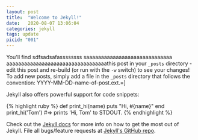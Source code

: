 ```yaml
---
layout: post
title:  "Welcome to Jekyll!"
date:   2020-08-07 13:06:04
categories: jekyll
tags: update
picid: "001"
---
```



You'll find sdfsadsafassssssss  saaaaaaaaaaaaaaaaaaaaaaaaaaaaa  aaaaaaaaaaaaaaaaaaaaaaaaaaaaaaaaaathis post <!--more--> in your `_posts` directory - edit this post and re-build (or run with the `-w` switch) to see your changes!
To add new posts, simply add a file in the `_posts` directory that follows the convention: YYYY-MM-DD-name-of-post.ext.=]

Jekyll also offers powerful support for code snippets:

{% highlight ruby %}
def print_hi(name)
  puts "Hi, #{name}"
end
print_hi('Tom')
#=> prints 'Hi, Tom' to STDOUT.
{% endhighlight %}

Check out the [Jekyll docs][jekyll] for more info on how to get the most out of Jekyll. File all bugs/feature requests at [Jekyll's GitHub repo][jekyll-gh].

[jekyll-gh]: https://github.com/mojombo/jekyll
[jekyll]:    http://jekyllrb.com

